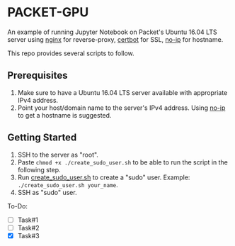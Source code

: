 # PACKET-GPU
An example of running Jupyter Notebook on Packet's Ubuntu 16.04 LTS server using [nginx](https://www.nginx.com/) for reverse-proxy, [certbot](https://certbot.eff.org/) for SSL, [no-ip](https://www.noip.com/) for hostname.

This repo provides several scripts to follow.

## Prerequisites

1. Make sure to have a Ubuntu 16.04 LTS server available with appropriate IPv4 address.
2. Point your host/domain name to the server's IPv4 address. Using [no-ip](https://www.noip.com/) to get a hostname is suggested. 

## Getting Started

1. SSH to the server as "root".
2. Paste `chmod +x ./create_sudo_user.sh` to be able to run the script in the following step.
2. Run [create_sudo_user.sh](https://github.com/zalkar-z/packet-gpu/blob/master/create_sudo_user.sh) to create a "sudo" user. Example: `./create_sudo_user.sh your_name`.
3. SSH as "sudo" user.


To-Do:

- [ ] Task#1
- [ ] Task#2
- [x] Task#3
